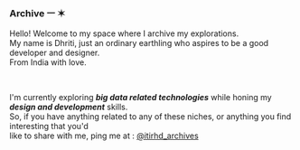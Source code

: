 ### Archive ㅡ ✶

Hello! Welcome to my space where I archive my explorations.
<br>
My name is Dhriti, just an ordinary earthling who aspires to be a good developer and designer.
<br>
From India with love.

<br>

I'm currently exploring ***big data related technologies*** while honing my ***design and development*** skills.
<br>
So, if you have anything related to any of these niches, or anything you find interesting that you'd
<br>
like to share with me, ping me at : [@itirhd_archives](https://twitter.com/itirhd_archives)

<br>
<!--
**itirhd/itirhd** is a ✨ _special_ ✨ repository because its `README.md` (this file) appears on your GitHub profile.

Here are some ideas to get you started:

- 🔭 I’m currently working on ...
- 🌱 I’m currently learning ...
- 👯 I’m looking to collaborate on ...
- 🤔 I’m looking for help with ...
- 💬 Ask me about ...
- 📫 How to reach me: ...
- 😄 Pronouns: ...
- ⚡ Fun fact: ...
-->
